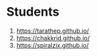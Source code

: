 # Students

1. https://tarathep.github.io/
2. https://chakkrid.github.io/
3. https://spiralzix.github.io/
